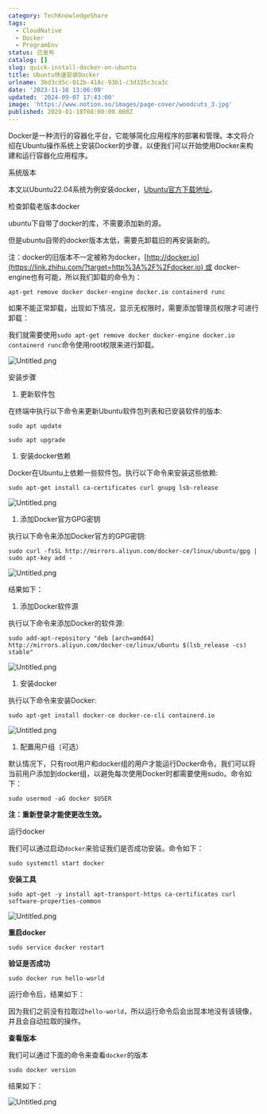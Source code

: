 ```yaml
---
category: TechKnowledgeShare
tags:
  - CloudNative
  - Docker
  - ProgramEnv
status: 已发布
catalog: []
slug: quick-install-docker-on-ubuntu
title: Ubuntu快速安装Docker
urlname: 3bd3cd5c-012b-418c-93b1-c3d325c3ca3c
date: '2023-11-18 13:06:00'
updated: '2024-09-07 17:43:00'
image: 'https://www.notion.so/images/page-cover/woodcuts_3.jpg'
published: 2020-01-18T08:00:00.000Z
---
```


Docker是一种流行的容器化平台，它能够简化应用程序的部署和管理。本文将介绍在Ubuntu操作系统上安装Docker的步骤，以便我们可以开始使用Docker来构建和运行容器化应用程序。


系统版本


本文以Ubuntu22.04系统为例安装docker，[Ubuntu官方下载地址](https://link.zhihu.com/?target=https%3A%2F%2Fubuntu.com%2Fdownload)。


检查卸载老版本docker


ubuntu下自带了docker的库，不需要添加新的源。


但是ubuntu自带的docker版本太低，需要先卸载旧的再安装新的。


注：docker的旧版本不一定被称为docker，[http://docker.io](https://link.zhihu.com/?target=http%3A%2F%2Fdocker.io) 或 docker-engine也有可能，所以我们卸载的命令为：


`apt-get remove docker docker-engine docker.io containerd runc`


如果不能正常卸载，出现如下情况，显示无权限时，需要添加管理员权限才可进行卸载：


我们就需要使用`sudo apt-get remove docker docker-engine docker.io containerd runc`命令使用root权限来进行卸载。


![Untitled.png](https://prod-files-secure.s3.us-west-2.amazonaws.com/5d24fe63-e567-4804-86f9-9fdc62e13082/39952d0f-7851-4550-b715-72a33876c773/Untitled.png?X-Amz-Algorithm=AWS4-HMAC-SHA256&X-Amz-Content-Sha256=UNSIGNED-PAYLOAD&X-Amz-Credential=ASIAZI2LB4663WUK3VZW%2F20250309%2Fus-west-2%2Fs3%2Faws4_request&X-Amz-Date=20250309T213314Z&X-Amz-Expires=3600&X-Amz-Security-Token=IQoJb3JpZ2luX2VjEDQaCXVzLXdlc3QtMiJHMEUCIBQ6mjMCnzTYpWb3dGnNkEwReo4GXrhKI%2BEyRXbWpe2yAiEAwRM3t9kTmcNPYvkXDCwJZ5krO85CIxu7ImG5Ub7hp4cq%2FwMIfRAAGgw2Mzc0MjMxODM4MDUiDD9LWhJfhBpXflczRSrcA7vsoGW9CKJiqouTdxNUzkWYnByMMP2xyz%2BzHusyR7Lqmoop9FBVdIakQvPRaR992n4AGCJOfkLIzuLfZavuIXKMQXtyH023kbwPAevJ6JN6x88cUq4Jp0Z7Wpv3ZEXmd3uF5f2HIX8LjwGYWnZDnoVgSJJzV0k%2FxbRZ6tgGYqG92dEHAgOKZ7gvBphGZEXxvx%2FmaZJwGAICOLyyLXjb1HI%2FLkFxXdtmwJZVJG5%2Bc%2FgPxlEc8XM30nyuI%2F6dBewkVNao2jEcgzHWvnOnjSPJrQeIcaZzHmctdEGVwFdYULjZS2Vyh8SXsWtqQN%2B4CtLZCnWBBTme7V0dSCylmFNOHFwtafVXdb5eOq0RloBiOESVwriDQaD2jDl6pJhw5%2BFzrOpKo4yqbuO49ZCyOBoXhMCJysGlSH%2BOyMr2wMXbd1%2Bb6rwVdXZQCQIGI0mXRw%2FPBylrA2pSspZEUQQwGL9PPia3oFJsAZ%2BV0Ie1OZXlykoN9T4dPWlCeyYMgPrzW9anx02eUxMYwQaFtLRnON6cW7yO99srkoP8VgKrMwjtMsBp4UNP4lL3%2BsRuzZefeySfmwkAOIgTlrTbu8fvRGEm13Zd9AJ07%2BzizJLjPDlwAVKw0Iqjv4mLGT7JpvDZMJzft74GOqUBFwvA28%2FNb4lk%2BBnuBDHicomTapx6PYmdBPHWwgWnUSC1gdZ4gqPCqFdotomQHibXoughlRghOhLjnD61%2FQqUDso8qKtMUQmCYkeOG9jA0KpOAuJKyjOGKOUMmvuWgv%2BGZRD5R8hQc9kHJZJAq1CN7MkFOWc2kgspBNunMBHDZ7r6kMd9Zo3Lka7Iq4fJUGnNz45qKs%2FlH3rc7KxMgkg0pvJH14tP&X-Amz-Signature=94be2af938c76ac77834ac5629a55f1171b0997f19b87d4677cd6fd7f7b33007&X-Amz-SignedHeaders=host&x-id=GetObject)


安装步骤

1. 更新软件包

在终端中执行以下命令来更新Ubuntu软件包列表和已安装软件的版本:


`sudo apt update`


`sudo apt upgrade`

1. 安装docker依赖

Docker在Ubuntu上依赖一些软件包。执行以下命令来安装这些依赖:


`sudo apt-get install ca-certificates curl gnupg lsb-release`


![Untitled.png](https://prod-files-secure.s3.us-west-2.amazonaws.com/5d24fe63-e567-4804-86f9-9fdc62e13082/b5a549a8-6621-4824-a151-93e8b0592f14/Untitled.png?X-Amz-Algorithm=AWS4-HMAC-SHA256&X-Amz-Content-Sha256=UNSIGNED-PAYLOAD&X-Amz-Credential=ASIAZI2LB4663WUK3VZW%2F20250309%2Fus-west-2%2Fs3%2Faws4_request&X-Amz-Date=20250309T213314Z&X-Amz-Expires=3600&X-Amz-Security-Token=IQoJb3JpZ2luX2VjEDQaCXVzLXdlc3QtMiJHMEUCIBQ6mjMCnzTYpWb3dGnNkEwReo4GXrhKI%2BEyRXbWpe2yAiEAwRM3t9kTmcNPYvkXDCwJZ5krO85CIxu7ImG5Ub7hp4cq%2FwMIfRAAGgw2Mzc0MjMxODM4MDUiDD9LWhJfhBpXflczRSrcA7vsoGW9CKJiqouTdxNUzkWYnByMMP2xyz%2BzHusyR7Lqmoop9FBVdIakQvPRaR992n4AGCJOfkLIzuLfZavuIXKMQXtyH023kbwPAevJ6JN6x88cUq4Jp0Z7Wpv3ZEXmd3uF5f2HIX8LjwGYWnZDnoVgSJJzV0k%2FxbRZ6tgGYqG92dEHAgOKZ7gvBphGZEXxvx%2FmaZJwGAICOLyyLXjb1HI%2FLkFxXdtmwJZVJG5%2Bc%2FgPxlEc8XM30nyuI%2F6dBewkVNao2jEcgzHWvnOnjSPJrQeIcaZzHmctdEGVwFdYULjZS2Vyh8SXsWtqQN%2B4CtLZCnWBBTme7V0dSCylmFNOHFwtafVXdb5eOq0RloBiOESVwriDQaD2jDl6pJhw5%2BFzrOpKo4yqbuO49ZCyOBoXhMCJysGlSH%2BOyMr2wMXbd1%2Bb6rwVdXZQCQIGI0mXRw%2FPBylrA2pSspZEUQQwGL9PPia3oFJsAZ%2BV0Ie1OZXlykoN9T4dPWlCeyYMgPrzW9anx02eUxMYwQaFtLRnON6cW7yO99srkoP8VgKrMwjtMsBp4UNP4lL3%2BsRuzZefeySfmwkAOIgTlrTbu8fvRGEm13Zd9AJ07%2BzizJLjPDlwAVKw0Iqjv4mLGT7JpvDZMJzft74GOqUBFwvA28%2FNb4lk%2BBnuBDHicomTapx6PYmdBPHWwgWnUSC1gdZ4gqPCqFdotomQHibXoughlRghOhLjnD61%2FQqUDso8qKtMUQmCYkeOG9jA0KpOAuJKyjOGKOUMmvuWgv%2BGZRD5R8hQc9kHJZJAq1CN7MkFOWc2kgspBNunMBHDZ7r6kMd9Zo3Lka7Iq4fJUGnNz45qKs%2FlH3rc7KxMgkg0pvJH14tP&X-Amz-Signature=ff04f4710efb120545114090ba4837c5a00537cc013f876057af5603fc245183&X-Amz-SignedHeaders=host&x-id=GetObject)

1. 添加Docker官方GPG密钥

执行以下命令来添加Docker官方的GPG密钥:


`sudo curl -fsSL http://mirrors.aliyun.com/docker-ce/linux/ubuntu/gpg | sudo apt-key add -`


![Untitled.png](https://prod-files-secure.s3.us-west-2.amazonaws.com/5d24fe63-e567-4804-86f9-9fdc62e13082/98014b5e-f5b7-4b16-804e-ab6917971bd3/Untitled.png?X-Amz-Algorithm=AWS4-HMAC-SHA256&X-Amz-Content-Sha256=UNSIGNED-PAYLOAD&X-Amz-Credential=ASIAZI2LB4663WUK3VZW%2F20250309%2Fus-west-2%2Fs3%2Faws4_request&X-Amz-Date=20250309T213314Z&X-Amz-Expires=3600&X-Amz-Security-Token=IQoJb3JpZ2luX2VjEDQaCXVzLXdlc3QtMiJHMEUCIBQ6mjMCnzTYpWb3dGnNkEwReo4GXrhKI%2BEyRXbWpe2yAiEAwRM3t9kTmcNPYvkXDCwJZ5krO85CIxu7ImG5Ub7hp4cq%2FwMIfRAAGgw2Mzc0MjMxODM4MDUiDD9LWhJfhBpXflczRSrcA7vsoGW9CKJiqouTdxNUzkWYnByMMP2xyz%2BzHusyR7Lqmoop9FBVdIakQvPRaR992n4AGCJOfkLIzuLfZavuIXKMQXtyH023kbwPAevJ6JN6x88cUq4Jp0Z7Wpv3ZEXmd3uF5f2HIX8LjwGYWnZDnoVgSJJzV0k%2FxbRZ6tgGYqG92dEHAgOKZ7gvBphGZEXxvx%2FmaZJwGAICOLyyLXjb1HI%2FLkFxXdtmwJZVJG5%2Bc%2FgPxlEc8XM30nyuI%2F6dBewkVNao2jEcgzHWvnOnjSPJrQeIcaZzHmctdEGVwFdYULjZS2Vyh8SXsWtqQN%2B4CtLZCnWBBTme7V0dSCylmFNOHFwtafVXdb5eOq0RloBiOESVwriDQaD2jDl6pJhw5%2BFzrOpKo4yqbuO49ZCyOBoXhMCJysGlSH%2BOyMr2wMXbd1%2Bb6rwVdXZQCQIGI0mXRw%2FPBylrA2pSspZEUQQwGL9PPia3oFJsAZ%2BV0Ie1OZXlykoN9T4dPWlCeyYMgPrzW9anx02eUxMYwQaFtLRnON6cW7yO99srkoP8VgKrMwjtMsBp4UNP4lL3%2BsRuzZefeySfmwkAOIgTlrTbu8fvRGEm13Zd9AJ07%2BzizJLjPDlwAVKw0Iqjv4mLGT7JpvDZMJzft74GOqUBFwvA28%2FNb4lk%2BBnuBDHicomTapx6PYmdBPHWwgWnUSC1gdZ4gqPCqFdotomQHibXoughlRghOhLjnD61%2FQqUDso8qKtMUQmCYkeOG9jA0KpOAuJKyjOGKOUMmvuWgv%2BGZRD5R8hQc9kHJZJAq1CN7MkFOWc2kgspBNunMBHDZ7r6kMd9Zo3Lka7Iq4fJUGnNz45qKs%2FlH3rc7KxMgkg0pvJH14tP&X-Amz-Signature=1827f79202950023f6bf4b8b30930b62b10afb15ac511718fe39f6ee9a24c805&X-Amz-SignedHeaders=host&x-id=GetObject)


结果如下：

1. 添加Docker软件源

执行以下命令来添加Docker的软件源:


`sudo add-apt-repository "deb [arch=amd64] http://mirrors.aliyun.com/docker-ce/linux/ubuntu $(lsb_release -cs) stable"`


![Untitled.png](https://prod-files-secure.s3.us-west-2.amazonaws.com/5d24fe63-e567-4804-86f9-9fdc62e13082/7fc5bdbe-9d4c-48b8-ba03-3309380f47ba/Untitled.png?X-Amz-Algorithm=AWS4-HMAC-SHA256&X-Amz-Content-Sha256=UNSIGNED-PAYLOAD&X-Amz-Credential=ASIAZI2LB4663WUK3VZW%2F20250309%2Fus-west-2%2Fs3%2Faws4_request&X-Amz-Date=20250309T213314Z&X-Amz-Expires=3600&X-Amz-Security-Token=IQoJb3JpZ2luX2VjEDQaCXVzLXdlc3QtMiJHMEUCIBQ6mjMCnzTYpWb3dGnNkEwReo4GXrhKI%2BEyRXbWpe2yAiEAwRM3t9kTmcNPYvkXDCwJZ5krO85CIxu7ImG5Ub7hp4cq%2FwMIfRAAGgw2Mzc0MjMxODM4MDUiDD9LWhJfhBpXflczRSrcA7vsoGW9CKJiqouTdxNUzkWYnByMMP2xyz%2BzHusyR7Lqmoop9FBVdIakQvPRaR992n4AGCJOfkLIzuLfZavuIXKMQXtyH023kbwPAevJ6JN6x88cUq4Jp0Z7Wpv3ZEXmd3uF5f2HIX8LjwGYWnZDnoVgSJJzV0k%2FxbRZ6tgGYqG92dEHAgOKZ7gvBphGZEXxvx%2FmaZJwGAICOLyyLXjb1HI%2FLkFxXdtmwJZVJG5%2Bc%2FgPxlEc8XM30nyuI%2F6dBewkVNao2jEcgzHWvnOnjSPJrQeIcaZzHmctdEGVwFdYULjZS2Vyh8SXsWtqQN%2B4CtLZCnWBBTme7V0dSCylmFNOHFwtafVXdb5eOq0RloBiOESVwriDQaD2jDl6pJhw5%2BFzrOpKo4yqbuO49ZCyOBoXhMCJysGlSH%2BOyMr2wMXbd1%2Bb6rwVdXZQCQIGI0mXRw%2FPBylrA2pSspZEUQQwGL9PPia3oFJsAZ%2BV0Ie1OZXlykoN9T4dPWlCeyYMgPrzW9anx02eUxMYwQaFtLRnON6cW7yO99srkoP8VgKrMwjtMsBp4UNP4lL3%2BsRuzZefeySfmwkAOIgTlrTbu8fvRGEm13Zd9AJ07%2BzizJLjPDlwAVKw0Iqjv4mLGT7JpvDZMJzft74GOqUBFwvA28%2FNb4lk%2BBnuBDHicomTapx6PYmdBPHWwgWnUSC1gdZ4gqPCqFdotomQHibXoughlRghOhLjnD61%2FQqUDso8qKtMUQmCYkeOG9jA0KpOAuJKyjOGKOUMmvuWgv%2BGZRD5R8hQc9kHJZJAq1CN7MkFOWc2kgspBNunMBHDZ7r6kMd9Zo3Lka7Iq4fJUGnNz45qKs%2FlH3rc7KxMgkg0pvJH14tP&X-Amz-Signature=c27c3b3b007e22cc54ff8b44a8a0ef81d8e79cf6d65f599781d8dc4b8f81a5ee&X-Amz-SignedHeaders=host&x-id=GetObject)

1. 安装docker

执行以下命令来安装Docker:


`sudo apt-get install docker-ce docker-ce-cli containerd.io`


![Untitled.png](https://prod-files-secure.s3.us-west-2.amazonaws.com/5d24fe63-e567-4804-86f9-9fdc62e13082/d5ede442-ffc5-49c3-a76a-76559a797244/Untitled.png?X-Amz-Algorithm=AWS4-HMAC-SHA256&X-Amz-Content-Sha256=UNSIGNED-PAYLOAD&X-Amz-Credential=ASIAZI2LB4663WUK3VZW%2F20250309%2Fus-west-2%2Fs3%2Faws4_request&X-Amz-Date=20250309T213314Z&X-Amz-Expires=3600&X-Amz-Security-Token=IQoJb3JpZ2luX2VjEDQaCXVzLXdlc3QtMiJHMEUCIBQ6mjMCnzTYpWb3dGnNkEwReo4GXrhKI%2BEyRXbWpe2yAiEAwRM3t9kTmcNPYvkXDCwJZ5krO85CIxu7ImG5Ub7hp4cq%2FwMIfRAAGgw2Mzc0MjMxODM4MDUiDD9LWhJfhBpXflczRSrcA7vsoGW9CKJiqouTdxNUzkWYnByMMP2xyz%2BzHusyR7Lqmoop9FBVdIakQvPRaR992n4AGCJOfkLIzuLfZavuIXKMQXtyH023kbwPAevJ6JN6x88cUq4Jp0Z7Wpv3ZEXmd3uF5f2HIX8LjwGYWnZDnoVgSJJzV0k%2FxbRZ6tgGYqG92dEHAgOKZ7gvBphGZEXxvx%2FmaZJwGAICOLyyLXjb1HI%2FLkFxXdtmwJZVJG5%2Bc%2FgPxlEc8XM30nyuI%2F6dBewkVNao2jEcgzHWvnOnjSPJrQeIcaZzHmctdEGVwFdYULjZS2Vyh8SXsWtqQN%2B4CtLZCnWBBTme7V0dSCylmFNOHFwtafVXdb5eOq0RloBiOESVwriDQaD2jDl6pJhw5%2BFzrOpKo4yqbuO49ZCyOBoXhMCJysGlSH%2BOyMr2wMXbd1%2Bb6rwVdXZQCQIGI0mXRw%2FPBylrA2pSspZEUQQwGL9PPia3oFJsAZ%2BV0Ie1OZXlykoN9T4dPWlCeyYMgPrzW9anx02eUxMYwQaFtLRnON6cW7yO99srkoP8VgKrMwjtMsBp4UNP4lL3%2BsRuzZefeySfmwkAOIgTlrTbu8fvRGEm13Zd9AJ07%2BzizJLjPDlwAVKw0Iqjv4mLGT7JpvDZMJzft74GOqUBFwvA28%2FNb4lk%2BBnuBDHicomTapx6PYmdBPHWwgWnUSC1gdZ4gqPCqFdotomQHibXoughlRghOhLjnD61%2FQqUDso8qKtMUQmCYkeOG9jA0KpOAuJKyjOGKOUMmvuWgv%2BGZRD5R8hQc9kHJZJAq1CN7MkFOWc2kgspBNunMBHDZ7r6kMd9Zo3Lka7Iq4fJUGnNz45qKs%2FlH3rc7KxMgkg0pvJH14tP&X-Amz-Signature=139dbd19b8d9328705df67e60e215adf51408b5dd1e64246aa750e7c49a766d9&X-Amz-SignedHeaders=host&x-id=GetObject)

1. 配置用户组（可选）

默认情况下，只有root用户和docker组的用户才能运行Docker命令。我们可以将当前用户添加到docker组，以避免每次使用Docker时都需要使用sudo。命令如下：


`sudo usermod -aG docker $USER`


**注：重新登录才能使更改生效。**


运行docker


我们可以通过启动`docker`来验证我们是否成功安装。命令如下：


`sudo systemctl start docker`


**安装工具**


`sudo apt-get -y install apt-transport-https ca-certificates curl software-properties-common`


![Untitled.png](https://prod-files-secure.s3.us-west-2.amazonaws.com/5d24fe63-e567-4804-86f9-9fdc62e13082/0c3615c1-94db-46f5-9743-68bb221a9964/Untitled.png?X-Amz-Algorithm=AWS4-HMAC-SHA256&X-Amz-Content-Sha256=UNSIGNED-PAYLOAD&X-Amz-Credential=ASIAZI2LB4663WUK3VZW%2F20250309%2Fus-west-2%2Fs3%2Faws4_request&X-Amz-Date=20250309T213314Z&X-Amz-Expires=3600&X-Amz-Security-Token=IQoJb3JpZ2luX2VjEDQaCXVzLXdlc3QtMiJHMEUCIBQ6mjMCnzTYpWb3dGnNkEwReo4GXrhKI%2BEyRXbWpe2yAiEAwRM3t9kTmcNPYvkXDCwJZ5krO85CIxu7ImG5Ub7hp4cq%2FwMIfRAAGgw2Mzc0MjMxODM4MDUiDD9LWhJfhBpXflczRSrcA7vsoGW9CKJiqouTdxNUzkWYnByMMP2xyz%2BzHusyR7Lqmoop9FBVdIakQvPRaR992n4AGCJOfkLIzuLfZavuIXKMQXtyH023kbwPAevJ6JN6x88cUq4Jp0Z7Wpv3ZEXmd3uF5f2HIX8LjwGYWnZDnoVgSJJzV0k%2FxbRZ6tgGYqG92dEHAgOKZ7gvBphGZEXxvx%2FmaZJwGAICOLyyLXjb1HI%2FLkFxXdtmwJZVJG5%2Bc%2FgPxlEc8XM30nyuI%2F6dBewkVNao2jEcgzHWvnOnjSPJrQeIcaZzHmctdEGVwFdYULjZS2Vyh8SXsWtqQN%2B4CtLZCnWBBTme7V0dSCylmFNOHFwtafVXdb5eOq0RloBiOESVwriDQaD2jDl6pJhw5%2BFzrOpKo4yqbuO49ZCyOBoXhMCJysGlSH%2BOyMr2wMXbd1%2Bb6rwVdXZQCQIGI0mXRw%2FPBylrA2pSspZEUQQwGL9PPia3oFJsAZ%2BV0Ie1OZXlykoN9T4dPWlCeyYMgPrzW9anx02eUxMYwQaFtLRnON6cW7yO99srkoP8VgKrMwjtMsBp4UNP4lL3%2BsRuzZefeySfmwkAOIgTlrTbu8fvRGEm13Zd9AJ07%2BzizJLjPDlwAVKw0Iqjv4mLGT7JpvDZMJzft74GOqUBFwvA28%2FNb4lk%2BBnuBDHicomTapx6PYmdBPHWwgWnUSC1gdZ4gqPCqFdotomQHibXoughlRghOhLjnD61%2FQqUDso8qKtMUQmCYkeOG9jA0KpOAuJKyjOGKOUMmvuWgv%2BGZRD5R8hQc9kHJZJAq1CN7MkFOWc2kgspBNunMBHDZ7r6kMd9Zo3Lka7Iq4fJUGnNz45qKs%2FlH3rc7KxMgkg0pvJH14tP&X-Amz-Signature=2d3d369b461d0199189a07fa8f1001e79cbf871ce4756491ff08fcd39084d769&X-Amz-SignedHeaders=host&x-id=GetObject)


**重启docker**


`sudo service docker restart`


**验证是否成功**


`sudo docker run hello-world`


运行命令后，结果如下：


因为我们之前没有拉取过`hello-world`，所以运行命令后会出现本地没有该镜像，并且会自动拉取的操作。


**查看版本**


我们可以通过下面的命令来查看`docker`的版本


`sudo docker version`


结果如下：


![Untitled.png](https://prod-files-secure.s3.us-west-2.amazonaws.com/5d24fe63-e567-4804-86f9-9fdc62e13082/efdb509a-3c1e-41a3-91ee-a1bd88793688/Untitled.png?X-Amz-Algorithm=AWS4-HMAC-SHA256&X-Amz-Content-Sha256=UNSIGNED-PAYLOAD&X-Amz-Credential=ASIAZI2LB4663WUK3VZW%2F20250309%2Fus-west-2%2Fs3%2Faws4_request&X-Amz-Date=20250309T213314Z&X-Amz-Expires=3600&X-Amz-Security-Token=IQoJb3JpZ2luX2VjEDQaCXVzLXdlc3QtMiJHMEUCIBQ6mjMCnzTYpWb3dGnNkEwReo4GXrhKI%2BEyRXbWpe2yAiEAwRM3t9kTmcNPYvkXDCwJZ5krO85CIxu7ImG5Ub7hp4cq%2FwMIfRAAGgw2Mzc0MjMxODM4MDUiDD9LWhJfhBpXflczRSrcA7vsoGW9CKJiqouTdxNUzkWYnByMMP2xyz%2BzHusyR7Lqmoop9FBVdIakQvPRaR992n4AGCJOfkLIzuLfZavuIXKMQXtyH023kbwPAevJ6JN6x88cUq4Jp0Z7Wpv3ZEXmd3uF5f2HIX8LjwGYWnZDnoVgSJJzV0k%2FxbRZ6tgGYqG92dEHAgOKZ7gvBphGZEXxvx%2FmaZJwGAICOLyyLXjb1HI%2FLkFxXdtmwJZVJG5%2Bc%2FgPxlEc8XM30nyuI%2F6dBewkVNao2jEcgzHWvnOnjSPJrQeIcaZzHmctdEGVwFdYULjZS2Vyh8SXsWtqQN%2B4CtLZCnWBBTme7V0dSCylmFNOHFwtafVXdb5eOq0RloBiOESVwriDQaD2jDl6pJhw5%2BFzrOpKo4yqbuO49ZCyOBoXhMCJysGlSH%2BOyMr2wMXbd1%2Bb6rwVdXZQCQIGI0mXRw%2FPBylrA2pSspZEUQQwGL9PPia3oFJsAZ%2BV0Ie1OZXlykoN9T4dPWlCeyYMgPrzW9anx02eUxMYwQaFtLRnON6cW7yO99srkoP8VgKrMwjtMsBp4UNP4lL3%2BsRuzZefeySfmwkAOIgTlrTbu8fvRGEm13Zd9AJ07%2BzizJLjPDlwAVKw0Iqjv4mLGT7JpvDZMJzft74GOqUBFwvA28%2FNb4lk%2BBnuBDHicomTapx6PYmdBPHWwgWnUSC1gdZ4gqPCqFdotomQHibXoughlRghOhLjnD61%2FQqUDso8qKtMUQmCYkeOG9jA0KpOAuJKyjOGKOUMmvuWgv%2BGZRD5R8hQc9kHJZJAq1CN7MkFOWc2kgspBNunMBHDZ7r6kMd9Zo3Lka7Iq4fJUGnNz45qKs%2FlH3rc7KxMgkg0pvJH14tP&X-Amz-Signature=2530ee1598dd60ede6f786cd937974238380a79e8d010363b0205174f3d09867&X-Amz-SignedHeaders=host&x-id=GetObject)

